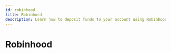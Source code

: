 ```yaml
---
id: robinhood
title: Robinhood
description: Learn how to deposit funds to your account using Robinhood.
---
```


# Robinhood